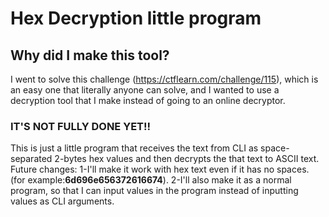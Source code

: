 # Hex Decryption little program

## Why did I make this tool?
I went to solve this challenge (https://ctflearn.com/challenge/115), which is an easy one that literally anyone can solve, and I wanted to use a decryption
tool that I make instead of going to an online decryptor.

### IT'S NOT FULLY  DONE YET!!
This is just a little program that receives the text from CLI as space-separated 2-bytes hex values and then decrypts the that text to ASCII text. 
Future changes:
1-I'll make it work with hex text even if it has no spaces. (for example:**6d696e656372616674**).
2-I'll also make it as a normal program, so that I can input values in the program instead of inputting values as CLI arguments.
